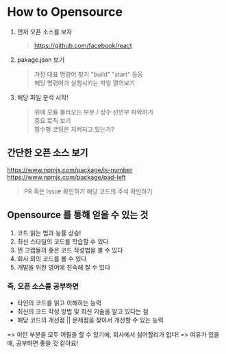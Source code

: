 # How to Opensource

1. 먼저 오픈 소스를 보자

   > https://github.com/facebook/react

2. pakage.json 보기

   > 가장 대표 명령어 찾기 "build" "start" 등등</br>
   > 해당 명령어가 실행시키는 파일 열어보기</br>

3. 해당 파일 분석 시작!

   > 위에 모듈 불러오는 부분 / 상수 선언부 파악하기</br>
   > 중요 로직 보기</br>
   > 함수형 코딩은 지켜지고 있는가?</br>

## 간단한 오픈 소스 보기

https://www.npmjs.com/package/is-number</br>
https://www.npmjs.com/package/pad-left

> PR 혹은 Issue 확인하기
> 해당 코드의 주석 확인하기

## Opensource 를 통해 얻을 수 있는 것

1. 코드 읽는 법과 능률 상승!
2. 최신 스타일의 코드를 학습할 수 있다
3. 찐 고랩들의 좋은 코드 작성법을 볼 수 있다
4. 회사 외의 코드를 볼 수 있다
5. 개발을 위한 영어에 친숙해 질 수 있다

### 즉, 오픈 소스를 공부하면

- 타인의 코드를 읽고 이해하는 능력
- 최신의 코드 작성 방법 및 최신 기술을 알고 있다는 점
- 해당 코드의 개선점 || 문제점을 찾아서 개선할 수 있는 능력

=> 이런 부분을 모두 어필을 할 수 있기에, 회사에서 싫어할리가 없다!
=> 여유가 있을 때, 공부하면 좋을 것 같아요!

